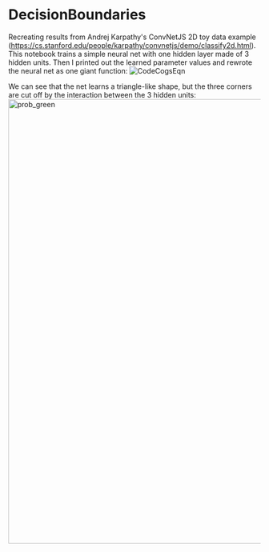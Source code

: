 # DecisionBoundaries
Recreating results from Andrej Karpathy's ConvNetJS 2D toy data example (https://cs.stanford.edu/people/karpathy/convnetjs/demo/classify2d.html).
This notebook trains a simple neural net with one hidden layer made of 3 hidden units. Then I printed out the learned parameter values and rewrote the neural net as one giant function:
![CodeCogsEqn](https://github.com/mhsiu01/DecisionBoundaries/assets/78574718/d52f6c7c-e191-4b75-baea-1cdfe47610af)

We can see that the net learns a triangle-like shape, but the three corners are cut off by the interaction between the 3 hidden units:
<img width="889" alt="prob_green" src="https://github.com/mhsiu01/DecisionBoundaries/assets/78574718/a8dad300-ba2e-49a6-ba43-35a058d57000">


